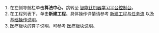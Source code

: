 ﻿1. 在左侧导航栏单击**算法中心**，跳转至 [智能钛机器学习平台控制台](https://console.cloud.tencent.com/tione/project/list)。
2. 在工程列表下，单击**新建工程**。具体操作详情请参考 [新建工程与任务流](https://cloud.tencent.com/document/product/851/45660#.E6.96.B0.E5.BB.BA.E5.B7.A5.E7.A8.8B) 以及 [基础操作说明](https://cloud.tencent.com/document/product/851/45653)。
3. 医疗板块的算子说明，可参考 [医疗板块说明](https://cloud.tencent.com/document/product/851/51662)。
